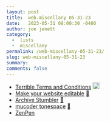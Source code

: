 ```yaml
---
layout: post
title:  web.miscellany 05-31-23
date:   2023-05-31 08:00:30 -0400
author: joe jenett
category:
  -  lists
  -  miscellany
permalink: /web-miscellany-05-31-23/
slug: web-miscellany-05-31-23
summary: 
comments: false
---
```

<ul class="links">
	<li><a title="Terrible Terms and Conditions" href="https://terrible-terms.online/">Terrible Terms and Conditions</a> <a class="normaltext" title="source" href="https://waxy.org/2023/05/terrible-terms-and-conditions/"><img src="https://iwebthings.joejenett.com/images/left-arrow.png" alt="" width="18"></a></li>
	<li><a title="Make your website editable" href="https://editable.website/">Make your website editable</a> <a href="https://pinboard.in/u:cothrun">📌</a></li>
	<li><a title="Archive Stumbler" href="https://archive-stumbler.glitch.me/">Archive Stumbler</a> <a href="https://pinboard.in/u:panoptican">📌</a></li>
	<li><a title="mucoder tonespace" href="https://www.mucoder.net/en/tonespace">mucoder tonespace</a> <a href="https://pinboard.in/u:dst">📌</a></li>
	<li><a title="ZenPen" href="https://zenpen.io/">ZenPen</a></li>
</ul>
<a style="display:none;" href="https://brid.gy/publish/mastodon"><small>(cross-posted to mastodon)</small></a>